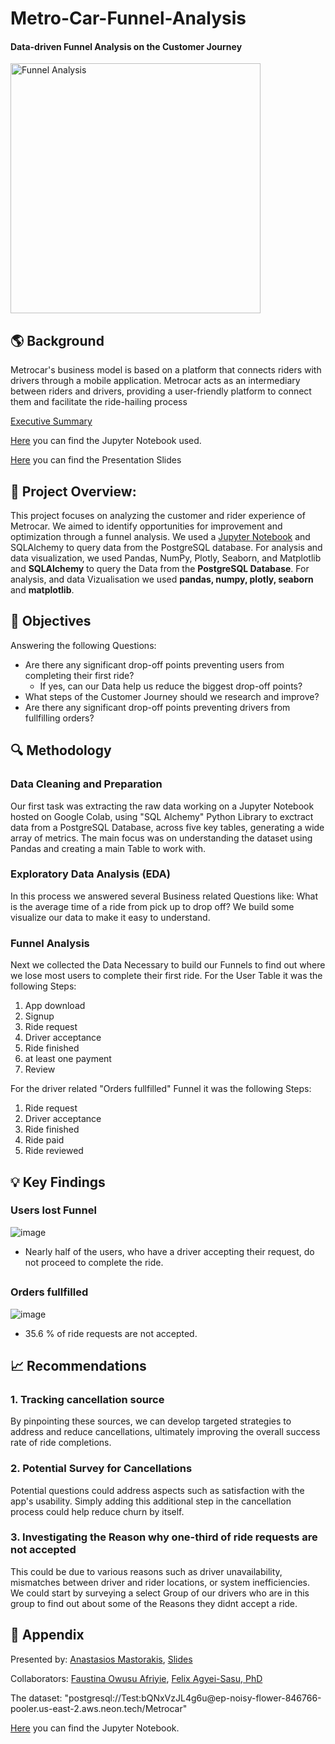 # Metro-Car-Funnel-Analysis
#### Data-driven Funnel Analysis on the Customer Journey
<img src="https://github.com/user-attachments/assets/5337e307-7934-453d-9606-1558fa22890c" alt="Funnel Analysis" width="400"/>


## 🌎 Background
Metrocar's business model is based on a platform that connects riders with drivers through a mobile application. Metrocar acts as an intermediary between riders and drivers, providing a user-friendly platform to connect them and facilitate the ride-hailing process

[Executive Summary](https://doc.clickup.com/9012190783/d/h/8cjp7hz-592/b6c873e7a7f6743)

[Here](https://colab.research.google.com/drive/1HEiP4kOojeOjysy5AUcG5eqFUgBsenFy?usp=sharing) you can find the Jupyter Notebook used.

[Here](https://github.com/N3pps/Metro-Car-Funnel-Analysis/blob/main/Metro%20Car%20Presentation%20Slides.pdf) you can find the Presentation Slides

## 🔭 Project Overview:
This project focuses on analyzing the customer and rider experience of Metrocar. We aimed to identify opportunities for improvement and optimization through a funnel analysis. We used a [Jupyter Notebook](https://colab.research.google.com/drive/1HEiP4kOojeOjysy5AUcG5eqFUgBsenFy?usp=sharing) and SQLAlchemy to query data from the PostgreSQL database. For analysis and data visualization, we used Pandas, NumPy, Plotly, Seaborn, and Matplotlib  and **SQLAlchemy** to query the Data from the **PostgreSQL Database**. For analysis, and data Vizualisation we used **pandas, numpy, plotly, seaborn** and **matplotlib**.


## 🎯 Objectives                                                          
Answering the following Questions:
* Are there any significant drop-off points preventing users from completing their first ride?
  * If yes, can our Data help us reduce the biggest drop-off points?
* What steps of the Customer Journey should we research and improve?
* Are there any significant drop-off points preventing drivers from fullfilling orders?

## 🔍 Methodology                                                     
### Data Cleaning and Preparation
Our first task was extracting the raw data working on a  Jupyter Notebook hosted on Google Colab, using "SQL Alchemy" Python Library to exctract data from a PostgreSQL Database, across five key tables, generating a wide array of metrics. The main focus was on understanding the dataset using Pandas and creating a main Table to work with.

### Exploratory Data Analysis (EDA)
In this process we answered several Business related Questions like:
What is the average time of a ride from pick up to drop off?
We build some visualize our data to make it easy to understand. 

### Funnel Analysis
Next we collected the Data Necessary to build our Funnels to find out where we lose most users to complete their first ride.
For the User Table it was the following Steps:
1. App download
2. Signup
3. Ride request
4. Driver acceptance
5. Ride finished
6. at least one payment
7. Review

For the driver related "Orders fullfilled" Funnel it was the following Steps:
1. Ride request
2. Driver acceptance
3. Ride finished
4. Ride paid
5. Ride reviewed

## 💡 Key Findings                                                        

### Users lost Funnel
![image](https://github.com/user-attachments/assets/4be1a6e2-2094-41bd-900d-8475c4bbd002)
* Nearly half of the users, who have a driver accepting their request, do not proceed to complete the ride.

## 

### Orders fullfilled
![image](https://github.com/user-attachments/assets/c6fcc9b5-403c-458c-9da7-4207b1638db9)
* 35.6 % of ride requests are not accepted. 

## 📈 Recommendations                                              
### 1. Tracking cancellation source
By pinpointing these sources, we can develop targeted strategies to address and reduce cancellations, ultimately improving the overall success rate of ride completions.

### 2. Potential Survey for Cancellations
Potential questions could address aspects such as satisfaction with the app's usability. Simply adding this additional step in the cancellation process could help reduce churn by itself.

### 3. Investigating the Reason why one-third of ride requests are not accepted
This could be due to various reasons such as driver unavailability, mismatches between driver and rider locations, or system inefficiencies. We could start by surveying a select Group of our drivers who are in this group to find out about some of the Reasons they didnt accept a ride.

## 📄 Appendix

Presented by: [Anastasios Mastorakis](https://www.linkedin.com/in/anastasios-mastorakis/), [Slides](https://github.com/N3pps/Metro-Car-Funnel-Analysis/blob/main/Metro%20Car%20Presentation%20Slides.pdf)

Collaborators: [Faustina Owusu Afriyie](https://www.linkedin.com/in/faustina-owusu-afriyie-878452290/), [Felix Agyei-Sasu, PhD](https://www.linkedin.com/in/felix-agyei-sasu/)

The dataset:
"postgresql://Test:bQNxVzJL4g6u@ep<area>-noisy-flower-846766-pooler.us-east-2.aws.neon.tech/Metrocar"

[Here](https://colab.research.google.com/drive/1HEiP4kOojeOjysy5AUcG5eqFUgBsenFy?usp=sharing) you can find the Jupyter Notebook.





